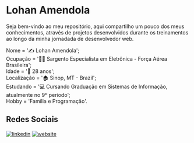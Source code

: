   # Lohan Amendola

 Seja bem-vindo ao meu repositório, aqui compartilho um pouco dos meus conhecimentos, através de projetos desenvolvidos durante os treinamentos ao longo da minha jornadada de desenvolvedor web. 
    
  Nome                    = '✍️ Lohan Amendola';</br>
  Ocupação                = '👨‍🏫 Sargento Especialista em Eletrônica - Força Aérea Brasileira';</br>
  Idade                   = '👱‍ 28 anos'; </br>
  Localização             = '🏠 Sinop, MT - Brazil';                                                                    
  Estudando               = '💻 Cursando Graduação em Sistemas de Informação, atualmente no 9º periodo';</br>
  Hobby                   = 'Família e Programação'.</br> 
 
 ## Redes Sociais
 
<a href="https://www.linkedin.com/in/lohan-amendola-a09b93154/" target="_blank"><img align="center" src="https://img.shields.io/badge/-Lohan Amendola-05122A?style=flat&logo=linkedin" alt="linkedin"/></a>
<a href="https://lohanamendola.framer.ai" target="_blank"><img align="center" src="https://img.shields.io/badge/-Meu%20Site-05122A?style=flat&logo=globe&logoColor=white" alt="website"/></a>


<!---
lohanmattos/lohanmattos is a ✨ special ✨ repository because its `README.md` (this file) appears on your GitHub profile.
You can click the Preview link to take a look at your changes.
--->


